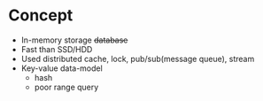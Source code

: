 # Concept

* In-memory storage ~~database~~
* Fast than SSD/HDD
* Used distributed cache, lock, pub/sub(message queue), stream
* Key-value data-model
	* hash
	* poor range query
